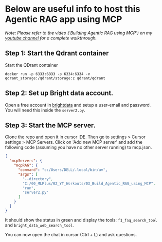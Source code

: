 # Below are useful info to host this Agentic RAG app using MCP

_Note: Please refer to the video ('Building Agentic RAG using MCP') on my [youtube channel](youtube.com/@machinelearningplus) for a complete walkthrough._ 

## Step 1: Start the Qdrant container

Start the QDrant container
```
docker run -p 6333:6333 -p 6334:6334 -v qdrant_storage:/qdrant/storage:z qdrant/qdrant
```

## Step 2: Set up Bright data account.

Open a free account in [brightdata](https://brightdata.com/) and setup a user-email and password. You will need this inside the `server2.py`.

## Step 3: Start the MCP server.

Clone the repo and open it in cursor IDE. Then go to settings > Cursor settings > MCP Servers. Click on 'Add new MCP server' and add the following code (assuming you have no other server running) to mcp.json.

```json
{
  "mcpServers": {
    "mcpRAG": {
      "command": "c:/Users/DELL/.local/bin/uv",
      "args": [
        "--directory",
        "C:/00_MLPlus/02_YT_Workouts/03_Build_Agentic_RAG_using_MCP",
        "run",
        "server2.py"
      ]
    }
  }
}
```

It should show the status in green and display the tools: `f1_faq_search_tool` and `bright_data_web_search_tool`.

You can now open the chat in cursor (Ctrl + L) and ask questions.